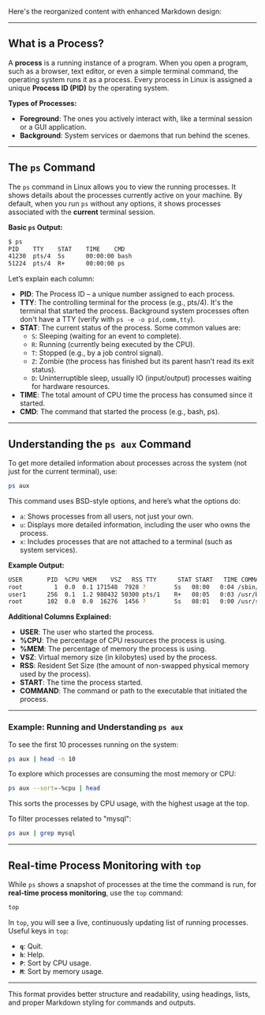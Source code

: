 Here's the reorganized content with enhanced Markdown design:

---

## What is a Process?

A **process** is a running instance of a program. When you open a program, such as a browser, text editor, or even a simple terminal command, the operating system runs it as a process. Every process in Linux is assigned a unique **Process ID (PID)** by the operating system.

**Types of Processes:**

- **Foreground**: The ones you actively interact with, like a terminal session or a GUI application.
- **Background**: System services or daemons that run behind the scenes.

---

## The `ps` Command

The `ps` command in Linux allows you to view the running processes. It shows details about the processes currently active on your machine. By default, when you run `ps` without any options, it shows processes associated with the **current** terminal session.

**Basic `ps` Output:**

```bash
$ ps 
PID    TTY    STAT    TIME    CMD
41230  pts/4  Ss      00:00:00 bash
51224  pts/4  R+      00:00:00 ps
```

Let’s explain each column:

- **PID**: The Process ID – a unique number assigned to each process.
- **TTY**: The controlling terminal for the process (e.g., pts/4). It's the terminal that started the process. Background system processes often don't have a TTY (verify with `ps -e -o pid,comm,tty`).
- **STAT**: The current status of the process. Some common values are:
  - `S`: Sleeping (waiting for an event to complete).
  - `R`: Running (currently being executed by the CPU).
  - `T`: Stopped (e.g., by a job control signal).
  - `Z`: Zombie (the process has finished but its parent hasn’t read its exit status).
  - `D`: Uninterruptible sleep, usually IO (input/output) processes waiting for hardware resources.
- **TIME**: The total amount of CPU time the process has consumed since it started.
- **CMD**: The command that started the process (e.g., bash, ps).

---

## Understanding the `ps aux` Command

To get more detailed information about processes across the system (not just for the current terminal), use: 

```bash
ps aux
```

This command uses BSD-style options, and here’s what the options do:

- `a`: Shows processes from all users, not just your own.
- `u`: Displays more detailed information, including the user who owns the process.
- `x`: Includes processes that are not attached to a terminal (such as system services).

**Example Output:**

```bash
USER       PID  %CPU %MEM    VSZ   RSS TTY      STAT START   TIME COMMAND
root         1  0.0  0.1 171548  7928 ?        Ss   08:00   0:04 /sbin/init
user1      256  0.1  1.2 980432 50300 pts/1    R+   08:05   0:03 /usr/bin/python3
root       102  0.0  0.0  16276  1456 ?        Ss   08:01   0:00 /usr/sbin/cron
```

**Additional Columns Explained:**

- **USER**: The user who started the process.
- **%CPU**: The percentage of CPU resources the process is using.
- **%MEM**: The percentage of memory the process is using.
- **VSZ**: Virtual memory size (in kilobytes) used by the process.
- **RSS**: Resident Set Size (the amount of non-swapped physical memory used by the process).
- **START**: The time the process started.
- **COMMAND**: The command or path to the executable that initiated the process.

---

### Example: Running and Understanding `ps aux`

To see the first 10 processes running on the system:

```bash
ps aux | head -n 10
```

To explore which processes are consuming the most memory or CPU:

```bash
ps aux --sort=-%cpu | head
```
This sorts the processes by CPU usage, with the highest usage at the top.

To filter processes related to "mysql":

```bash
ps aux | grep mysql
```

---

## Real-time Process Monitoring with `top`

While `ps` shows a snapshot of processes at the time the command is run, for **real-time process monitoring**, use the `top` command:

```bash
top
```

In `top`, you will see a live, continuously updating list of running processes. Useful keys in `top`:

- **`q`**: Quit.
- **`h`**: Help.
- **`P`**: Sort by CPU usage.
- **`M`**: Sort by memory usage.

---

This format provides better structure and readability, using headings, lists, and proper Markdown styling for commands and outputs.
